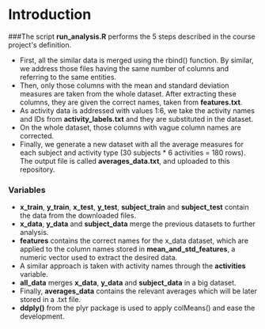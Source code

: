 Introduction
============
###The script **run_analysis.R** performs the 5 steps described in the course project's definition.

* First, all the similar data is merged using the rbind() function. By similar, we address those files having the same number of columns and referring to the same entities.
* Then, only those columns with the mean and standard deviation measures are taken from the whole dataset. After extracting these columns, they are given the correct names, taken from **features.txt**.
* As activity data is addressed with values 1:6, we take the activity names and IDs from **activity_labels.txt** and they are substituted in the dataset.
* On the whole dataset, those columns with vague column names are corrected.
* Finally, we generate a new dataset with all the average measures for each subject and activity type (30 subjects * 6 activities = 180 rows). The output file is called **averages_data.txt**, and uploaded to this repository.

### Variables

* **x_train**, **y_train**, **x_test**, **y_test**, **subject_train** and **subject_test** contain the data from the downloaded files.
* **x_data**, **y_data** and **subject_data** merge the previous datasets to further analysis.
* **features** contains the correct names for the x_data dataset, which are applied to the column names stored in **mean_and_std_features**, a numeric vector used to extract the desired data.
* A similar approach is taken with activity names through the **activities** variable.
* **all_data** merges **x_data**, **y_data** and **subject_data** in a big dataset.
* Finally, **averages_data** contains the relevant averages which will be later stored in a .txt file.
* **ddply()** from the plyr package is used to apply colMeans() and ease the development.
